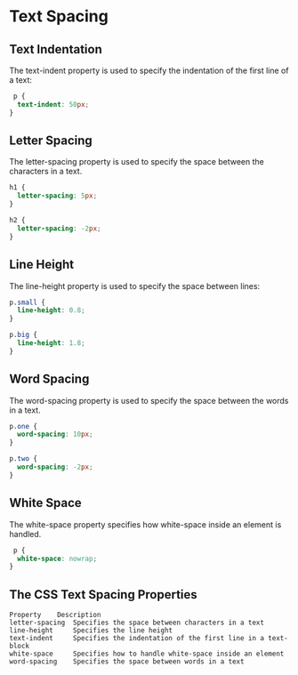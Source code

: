 # Text Spacing

## Text Indentation
The text-indent property is used to specify the indentation of the first line of a text:

```css
 p {
  text-indent: 50px;
}
```

## Letter Spacing
The letter-spacing property is used to specify the space between the characters in a text.

```css
h1 {
  letter-spacing: 5px;
}

h2 {
  letter-spacing: -2px;
}
```

## Line Height
The line-height property is used to specify the space between lines:

```css
p.small {
  line-height: 0.8;
}

p.big {
  line-height: 1.8;
}
```

## Word Spacing
The word-spacing property is used to specify the space between the words in a text.

```css
p.one {
  word-spacing: 10px;
}

p.two {
  word-spacing: -2px;
}
```

## White Space
The white-space property specifies how white-space inside an element is handled.

```css
 p {
  white-space: nowrap;
}
```

## The CSS Text Spacing Properties
```
Property 	Description
letter-spacing 	Specifies the space between characters in a text
line-height 	Specifies the line height
text-indent 	Specifies the indentation of the first line in a text-block
white-space 	Specifies how to handle white-space inside an element
word-spacing 	Specifies the space between words in a text
```

